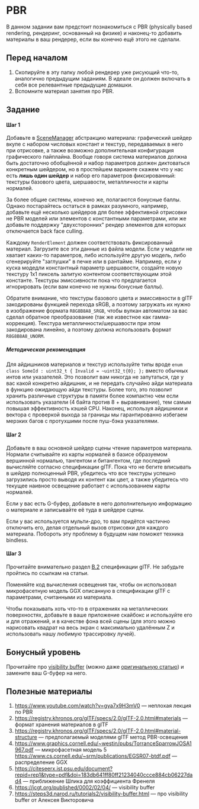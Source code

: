 # PBR

В данном задании вам предстоит познакомиться с PBR (physically based rendering, рендеринг, основанный на физике) и наконец-то добавить материалы в ваш рендерер, если вы конечно ещё этого не сделали.

## Перед началом

1. Скопируйте в эту папку любой рендерер уже рисующий что-то, аналогично предыдущим заданиям.
   В идеале он должен включать в себя все релевантные предыдущие домашки.
2. Вспомните материал занятия про PBR.


## Задание

#### Шаг 1

Добавьте в [SceneManager](/common/scene/SceneManager.hpp) абстракцию материала: графический шейдер вкупе с набором числовых констант и текстур, передаваемых в него при отрисовке, а также возможно дополнительная конфигурация графического пайплайна.
Вообще говоря система материалов должна быть достаточно обобщённой и набор параметров должен диктоваться конкретным шейдером, но в простейшем варианте скажем что у нас есть **лишь один шейдер** и набор его параметров фиксированный: текстуры базового цвета, шершавости, металличности и карты нормалей.

За более общие системы, конечно же, полагаются бонусные баллы.
Однако постарайтесь остаться в рамках разумного, например, добавьте ещё несколько шейдеров для более эффективной отрисовки не PBR моделей или элементов с константными параметрами, или же добавьте поддержку "двухсторонних" рендер элементов для которых отключается back face culling.

Каждому `RenderElement` должен соответствовать фиксированный материал.
Загрузите все эти данные из файла модели.
Если у модели не хватает каких-то параметров, либо используйте другую модель, либо сгенерируйте "заглушки" в печке или в рантайме.
Например, если у куска модедли константный параметр шершавости, создайте новую текстуру 1х1 пиксель залитую контентом соответствующим этой константе.
Текстуры эмиссивности пока что предлагается игнорировать (если вам конечно не нужны бонусные баллы).

Обратите внимание, что текстуры базового цвета и эмиссивности в glTF закодированы функцией перехода sRGB, а поэтому загружать их нужно в изображение формата `R8G8B8A8_SRGB`, чтобы вулкан автоматом за вас сделал обратное преобразование (так же известное как гамма-коррекция).
Текстура металличности/шершавости при этом закодирована линейно, а поэтому должна использовать формат `R8G8B8A8_UNORM`.

##### Методическая рекомендация

Для айдишников материалов и текстур используйте типы вроде `enum class SomeId : uint32_t { Invalid = ~uint32_t{0}; };` вместо обычных интов или указателей.
Это позволит вам никогда не запутаться, где у вас какой конкретно айдишник, и не передать случайно айди материала в функцию ожидающую айди текстуры.
Более того, это позволит хранить различные структуры в памяти более компактно чем если использовать указатели (4 байта против 8 + выравнивание), тем самым повышая эффективность кэшей CPU.
Наконец, используя айдишники и вектора с проверкой выхода за границы мы гарантированно избегаем мерзких багов с протухшими после пуш-бэка указателями.

#### Шаг 2

Добавьте в ваш основной шейдер сцены чтение параметров материала.
Нормали считывайте из карты нормалей в базисе образуемом вершинной нормалью, тангентом и битангентом, где последний вычисляйте согласно спецификации glTF.
Пока что не бегите вписывать в шейдер полноценный PBR, убедитесь что все текстуры успешно загрузились просто выводя их контент как цвет, а также убедитесь что текущее наивное освещение работает с использованием карты нормалей.

Если у вас есть G-буфер, добавьте в него дополнительную информацию о материале и записывайте её туда в шейдере сцены.

Если у вас используется мульти-дро, то вам придётся частично отключить его, делая отдельный вызов отрисовки для каждого материала.
Побороть эту проблему в будущем нам поможет техника bindless.

#### Шаг 3

Прочитайте внимательно раздел [B.2](https://registry.khronos.org/glTF/specs/2.0/glTF-2.0.html#material-structure) спецификации glTF.
Не забудьте пройтись по ссылкам на статьи.

Поменяйте код вычисления освещения так, чтобы он использовал микрофасетную модель GGX описанную в спецификации glTF с параметрами, считанными из материала.

Чтобы показывать хоть что-то в отражениях на металлических поверхностях, добавьте в ваше приложение скайбокс и используйте его и для отражений, и в качестве фона всей сцены (для этого можно нарисовать квадрат на весь экран с максимально удалённым Z и использовать нашу любимую трассировку лучей).

## Бонусный уровень

Прочитайте про [visibility buffer](https://steps3d.narod.ru/tutorials2/visibility-buffer.html) (можно даже [оригинальную статью](https://jcgt.org/published/0002/02/04/)) и замените ваш G-буфер на него.

## Полезные материалы

1. https://www.youtube.com/watch?v=gya7x9H3mV0 &mdash; неплохая лекция по PBR
2. https://registry.khronos.org/glTF/specs/2.0/glTF-2.0.html#materials &mdash; формат хранения материалов в glTF
3. https://registry.khronos.org/glTF/specs/2.0/glTF-2.0.html#material-structure &mdash; предполагаемый моделями glTF метод PBR-освещения
4. https://www.graphics.cornell.edu/~westin/pubs/TorranceSparrowJOSA1967.pdf &mdash; микрофасетная модель
5 https://www.cs.cornell.edu/~srm/publications/EGSR07-btdf.pdf &mdash; распределение GGX
6. https://citeseerx.ist.psu.edu/document?repid=rep1&type=pdf&doi=183db641ff80ff21234040ccce884cb06227dad4 &mdash; приближение Шлика для коэффициента Френеля
7. https://jcgt.org/published/0002/02/04/ &mdash; visibility buffer
8. https://steps3d.narod.ru/tutorials2/visibility-buffer.html &mdash; про visibility buffer от Алексея Викторовича
